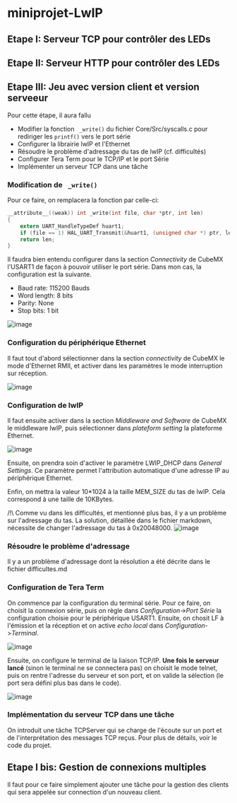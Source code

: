 # miniprojet-LwIP
## Etape I: Serveur TCP pour contrôler des LEDs
## Etape II: Serveur HTTP pour contrôler des LEDs
## Etape III: Jeu avec version client et version serveeur

Pour cette étape, il aura fallu
- Modifier la fonction ``` _write()``` du fichier Core/Src/syscalls.c pour rediriger les ```printf()``` vers le port série 
- Configurer la librairie lwIP et l'Ethernet
- Résoudre le problème d'adressage du tas de lwIP (cf. difficultés)
- Configurer Tera Term pour le TCP/IP et le port Série
- Implémenter un serveur TCP dans une tâche

### Modification de ``` _write()```
Pour ce faire, on remplacera la fonction par celle-ci:
```c
__attribute__((weak)) int _write(int file, char *ptr, int len)
{
	extern UART_HandleTypeDef huart1;
	if (file == 1) HAL_UART_Transmit(&huart1, (unsigned char *) ptr, len, 1000);
	return len;
}
```
Il faudra bien entendu configurer dans la section *Connectivity* de CubeMX l'USART1 de façon à pouvoir utiliser le port série.
Dans mon cas, la configuration est la suivante.
- Baud rate: 115200 Bauds
- Word length: 8 bits
- Parity: None
- Stop bits: 1 bit

![image](https://github.com/user-attachments/assets/27eefce4-7765-460d-b8ed-3cd8080ae2ff)
### Configuration du périphérique Ethernet
Il faut tout d'abord sélectionner dans la section *connectivity* de CubeMX le mode d'Ethernet RMII, et activer dans les paramètres le mode interruption sur réception.

![image](https://github.com/user-attachments/assets/9f167a56-9b30-4f60-92c6-8559bfe0cc78)

### Configuration de lwIP
Il faut ensuite activer dans la section *Middleware and Software* de CubeMX le middleware lwIP, puis sélectionner dans *plateform setting* la plateforme Ethernet.

![image](https://github.com/user-attachments/assets/3c180a3f-fd4c-40bc-ae5a-40806b16ccfd)

Ensuite, on prendra soin d'activer le paramètre LWIP_DHCP dans *General Settings*. Ce paramètre permet l'attribution automatique d'une adresse IP au périphérique Ethernet.

Enfin, on mettra la valeur 10*1024 à la taille MEM_SIZE du tas de lwIP. Cela correspond à une taille de 10KBytes. 

/!\ Comme vu dans les difficultés, et mentionné plus bas, il y a un problème sur l'adressage du tas. La solution, détaillée dans le fichier markdown, nécessite de changer l'adressage du tas à 0x20048000.
![image](https://github.com/user-attachments/assets/7f2f8a70-3674-4540-90c7-1392d10d30fa)

### Résoudre le problème d'adressage
Il y a un problème d'adressage dont la résolution a été décrite dans le fichier difficultes.md

### Configuration de Tera Term
On commence par la configuration du terminal série.
Pour ce faire, on choisit la connexion série, puis on règle dans *Configuration*->*Port Série* la configuration choisie pour le périphérique USART1. Ensuite, on chosit LF à l'émission et la réception et on active *echo local* dans *Configuration*->*Terminal*.

![image](https://github.com/user-attachments/assets/8bf3f0a1-9cc5-4330-8abc-722ef6445806)

Ensuite, on configure le terminal de la liaison TCP/IP.
**Une fois le serveur lancé** (sinon le terminal ne se connectera pas) on choisit le mode telnet, puis on rentre l'adresse du serveur et son port, et on valide la sélection (le port sera défini plus bas dans le code).

![image](https://github.com/user-attachments/assets/2994a6ae-7aba-4f02-955d-a976f1a3823b)

### Implémentation du serveur TCP dans une tâche
On introduit une tâche TCPServer qui se charge de l'écoute sur un port et de l'interprétation des messages TCP reçus. Pour plus de détails, voir le code du projet.


## Etape I bis: Gestion de connexions multiples
Il faut pour ce faire simplement ajouter une tâche pour la gestion des clients qui sera appelée sur connection d'un nouveau client.
